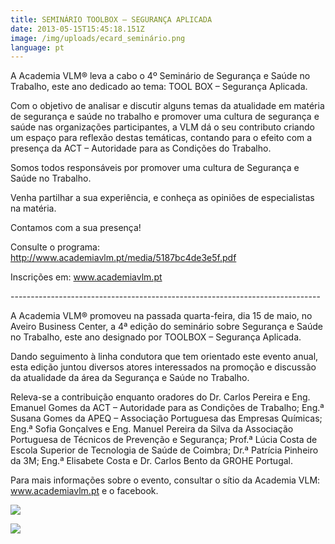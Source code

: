 ```yaml
---
title: SEMINÁRIO TOOLBOX – SEGURANÇA APLICADA
date: 2013-05-15T15:45:18.151Z
image: /img/uploads/ecard_seminário.png
language: pt
---
```

A Academia VLM® leva a cabo o 4º Seminário de Segurança e Saúde no Trabalho, este ano dedicado ao tema: TOOL BOX – Segurança Aplicada.

Com o objetivo de analisar e discutir alguns temas da atualidade em matéria de segurança e saúde no trabalho e promover uma cultura de segurança e saúde nas organizações participantes, a VLM dá o seu contributo criando um espaço para reflexão destas temáticas, contando para o efeito com a presença da ACT – Autoridade para as Condições do Trabalho.

Somos todos responsáveis por promover uma cultura de Segurança e Saúde no Trabalho.

Venha partilhar a sua experiência, e conheça as opiniões de especialistas na matéria.

Contamos com a sua presença!

Consulte o programa:
\
http://www.academiavlm.pt/media/5187bc4de3e5f.pdf


Inscrições em: www.academiavlm.pt

\-----------------------------------------------------------------------------

A Academia VLM® promoveu na passada quarta-feira, dia 15 de maio, no Aveiro Business Center, a 4ª edição do seminário sobre Segurança e Saúde no Trabalho, este ano designado por TOOLBOX – Segurança Aplicada.



Dando seguimento à linha condutora que tem orientado este evento anual, esta edição juntou diversos atores interessados na promoção e discussão da atualidade da área da Segurança e Saúde no Trabalho.



Releva-se a contribuição enquanto oradores do Dr. Carlos Pereira e Eng. Emanuel Gomes da ACT – Autoridade para as Condições de Trabalho; Eng.ª Susana Gomes da APEQ – Associação Portuguesa das Empresas Químicas; Eng.ª Sofia Gonçalves e Eng. Manuel Pereira da Silva da Associação Portuguesa de Técnicos de Prevenção e Segurança; Prof.ª Lúcia Costa de Escola Superior de Tecnologia de Saúde de Coimbra; Dr.ª Patrícia Pinheiro da 3M; Eng.ª Elisabete Costa e Dr. Carlos Bento da GROHE Portugal.



Para mais informações sobre o evento, consultar o sítio da Academia VLM: www.academiavlm.pt e o facebook.

![](/img/uploads/dsc_4075-300x216.jpg)

![](/img/uploads/dsc_4057-300x199.jpg)

